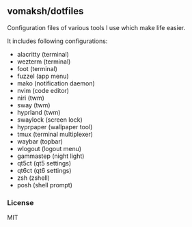 ## vomaksh/dotfiles

Configuration files of various tools I use which make life easier.

It includes following configurations:

- alacritty (terminal)
- wezterm (terminal)
- foot (terminal)
- fuzzel (app menu)
- mako (notification daemon)
- nvim (code editor)
- niri (twm)
- sway (twm)
- hyprland (twm)
- swaylock (screen lock)
- hyprpaper (wallpaper tool)
- tmux (terminal multiplexer)
- waybar (topbar)
- wlogout (logout menu)
- gammastep (night light)
- qt5ct (qt5 settings)
- qt6ct (qt6 settings)
- zsh (zshell)
- posh (shell prompt)

### License

MIT
